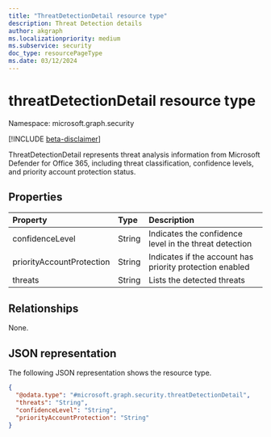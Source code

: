 ```yaml
---
title: "ThreatDetectionDetail resource type"
description: Threat Detection details
author: akgraph
ms.localizationpriority: medium
ms.subservice: security
doc_type: resourcePageType
ms.date: 03/12/2024
---
```


# threatDetectionDetail resource type

Namespace: microsoft.graph.security

[!INCLUDE [beta-disclaimer](../../includes/beta-disclaimer.md)]

ThreatDetectionDetail represents threat analysis information from Microsoft Defender for Office 365, including threat classification, confidence levels, and priority account protection status.


## Properties
|Property|Type|Description|
|:---|:---|:---|
|confidenceLevel|String|Indicates the confidence level in the threat detection|
|priorityAccountProtection|String|Indicates if the account has priority protection enabled|
|threats|String|Lists the detected threats|

## Relationships
None.

## JSON representation
The following JSON representation shows the resource type.
<!-- {
  "blockType": "resource",
  "@odata.type": "microsoft.graph.security.threatDetectionDetail"
}
-->
``` json
{
  "@odata.type": "#microsoft.graph.security.threatDetectionDetail",
  "threats": "String",
  "confidenceLevel": "String",
  "priorityAccountProtection": "String"
}
```

